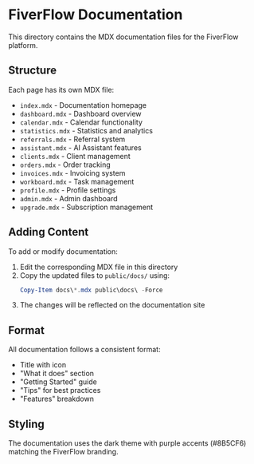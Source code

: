 # FiverFlow Documentation

This directory contains the MDX documentation files for the FiverFlow platform.

## Structure

Each page has its own MDX file:

- `index.mdx` - Documentation homepage
- `dashboard.mdx` - Dashboard overview
- `calendar.mdx` - Calendar functionality
- `statistics.mdx` - Statistics and analytics
- `referrals.mdx` - Referral system
- `assistant.mdx` - AI Assistant features
- `clients.mdx` - Client management
- `orders.mdx` - Order tracking
- `invoices.mdx` - Invoicing system
- `workboard.mdx` - Task management
- `profile.mdx` - Profile settings
- `admin.mdx` - Admin dashboard
- `upgrade.mdx` - Subscription management

## Adding Content

To add or modify documentation:

1. Edit the corresponding MDX file in this directory
2. Copy the updated files to `public/docs/` using:
   ```powershell
   Copy-Item docs\*.mdx public\docs\ -Force
   ```
3. The changes will be reflected on the documentation site

## Format

All documentation follows a consistent format:

- Title with icon
- "What it does" section
- "Getting Started" guide
- "Tips" for best practices
- "Features" breakdown

## Styling

The documentation uses the dark theme with purple accents (#8B5CF6) matching the FiverFlow branding.

